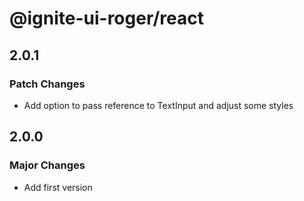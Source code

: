 # @ignite-ui-roger/react

## 2.0.1

### Patch Changes

- Add option to pass reference to TextInput and adjust some styles

## 2.0.0

### Major Changes

- Add first version
